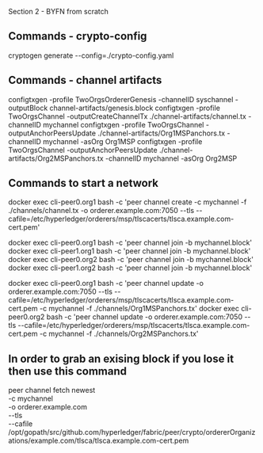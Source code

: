 Section 2 - BYFN from scratch

## Commands - crypto-config
cryptogen generate --config=./crypto-config.yaml

## Commands - channel artifacts
configtxgen -profile TwoOrgsOrdererGenesis -channelID syschannel -outputBlock channel-artifacts/genesis.block
configtxgen -profile TwoOrgsChannel -outputCreateChannelTx ./channel-artifacts/channel.tx -channelID mychannel
configtxgen -profile TwoOrgsChannel -outputAnchorPeersUpdate ./channel-artifacts/Org1MSPanchors.tx -channelID mychannel -asOrg Org1MSP
configtxgen -profile TwoOrgsChannel -outputAnchorPeersUpdate ./channel-artifacts/Org2MSPanchors.tx -channelID mychannel -asOrg Org2MSP








## Commands to start a network
docker exec cli-peer0.org1 bash -c 'peer channel create -c mychannel -f ./channels/channel.tx -o orderer.example.com:7050 --tls --cafile=/etc/hyperledger/orderers/msp/tlscacerts/tlsca.example.com-cert.pem'



docker exec cli-peer0.org1 bash -c 'peer channel join -b mychannel.block'
docker exec cli-peer1.org1 bash -c 'peer channel join -b mychannel.block'
docker exec cli-peer0.org2 bash -c 'peer channel join -b mychannel.block'
docker exec cli-peer1.org2 bash -c 'peer channel join -b mychannel.block'


docker exec cli-peer0.org1 bash -c 'peer channel update -o orderer.example.com:7050 --tls --cafile=/etc/hyperledger/orderers/msp/tlscacerts/tlsca.example.com-cert.pem -c mychannel -f ./channels/Org1MSPanchors.tx'
docker exec cli-peer0.org2 bash -c 'peer channel update -o orderer.example.com:7050 --tls --cafile=/etc/hyperledger/orderers/msp/tlscacerts/tlsca.example.com-cert.pem -c mychannel -f ./channels/Org2MSPanchors.tx'























## In order to grab an exising block if you lose it then use this command
peer channel fetch newest \
    -c mychannel \
    -o orderer.example.com \
    --tls  \
    --cafile /opt/gopath/src/github.com/hyperledger/fabric/peer/crypto/ordererOrganizations/example.com/tlsca/tlsca.example.com-cert.pem

